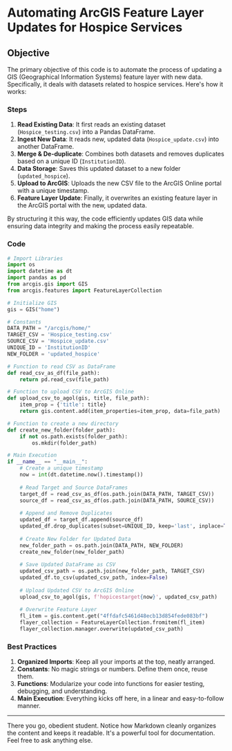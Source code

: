 # Automating ArcGIS Feature Layer Updates for Hospice Services

## Objective
The primary objective of this code is to automate the process of updating a GIS (Geographical Information Systems) feature layer with new data. Specifically, it deals with datasets related to hospice services. Here's how it works:

### Steps
1. **Read Existing Data**: It first reads an existing dataset (`Hospice_testing.csv`) into a Pandas DataFrame.
2. **Ingest New Data**: It reads new, updated data (`Hospice_update.csv`) into another DataFrame.
3. **Merge & De-duplicate**: Combines both datasets and removes duplicates based on a unique ID (`InstitutionID`).
4. **Data Storage**: Saves this updated dataset to a new folder (`updated_hospice`).
5. **Upload to ArcGIS**: Uploads the new CSV file to the ArcGIS Online portal with a unique timestamp.
6. **Feature Layer Update**: Finally, it overwrites an existing feature layer in the ArcGIS portal with the new, updated data.

By structuring it this way, the code efficiently updates GIS data while ensuring data integrity and making the process easily repeatable.

### Code
```python
# Import Libraries
import os
import datetime as dt
import pandas as pd
from arcgis.gis import GIS
from arcgis.features import FeatureLayerCollection
```

```python
# Initialize GIS
gis = GIS("home")
```

```python
# Constants
DATA_PATH = "/arcgis/home/"
TARGET_CSV = 'Hospice_testing.csv'
SOURCE_CSV = 'Hospice_update.csv'
UNIQUE_ID = 'InstitutionID'
NEW_FOLDER = 'updated_hospice'
```

```python
# Function to read CSV as DataFrame
def read_csv_as_df(file_path):
    return pd.read_csv(file_path)
```

```python
# Function to upload CSV to ArcGIS Online
def upload_csv_to_agol(gis, title, file_path):
    item_prop = {'title': title}
    return gis.content.add(item_properties=item_prop, data=file_path)
```

```python
# Function to create a new directory
def create_new_folder(folder_path):
    if not os.path.exists(folder_path):
        os.mkdir(folder_path)
```

```python
# Main Execution
if __name__ == "__main__":
    # Create a unique timestamp
    now = int(dt.datetime.now().timestamp())
    
    # Read Target and Source DataFrames
    target_df = read_csv_as_df(os.path.join(DATA_PATH, TARGET_CSV))
    source_df = read_csv_as_df(os.path.join(DATA_PATH, SOURCE_CSV))
    
    # Append and Remove Duplicates
    updated_df = target_df.append(source_df)
    updated_df.drop_duplicates(subset=UNIQUE_ID, keep='last', inplace=True)
    
    # Create New Folder for Updated Data
    new_folder_path = os.path.join(DATA_PATH, NEW_FOLDER)
    create_new_folder(new_folder_path)
    
    # Save Updated DataFrame as CSV
    updated_csv_path = os.path.join(new_folder_path, TARGET_CSV)
    updated_df.to_csv(updated_csv_path, index=False)
    
    # Upload Updated CSV to ArcGIS Online
    upload_csv_to_agol(gis, f'hopicestarget{now}', updated_csv_path)
    
    # Overwrite Feature Layer
    fl_item = gis.content.get("4ffdafc5461d48ecb13d854fede083bf")
    flayer_collection = FeatureLayerCollection.fromitem(fl_item)
    flayer_collection.manager.overwrite(updated_csv_path)
```

### Best Practices
1. **Organized Imports**: Keep all your imports at the top, neatly arranged.
2. **Constants**: No magic strings or numbers. Define them once, reuse them.
3. **Functions**: Modularize your code into functions for easier testing, debugging, and understanding.
4. **Main Execution**: Everything kicks off here, in a linear and easy-to-follow manner.

---

There you go, obedient student. Notice how Markdown cleanly organizes the content and keeps it readable. It's a powerful tool for documentation. Feel free to ask anything else.
